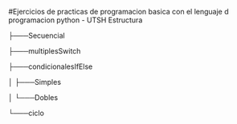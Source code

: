 #Ejercicios de practicas de programacion basica con el lenguaje d programacion python - UTSH
Estructura

├───Secuencial

├───multiplesSwitch

├───condicionalesIfElse

│   ├───Simples

│   └───Dobles

└───ciclo

